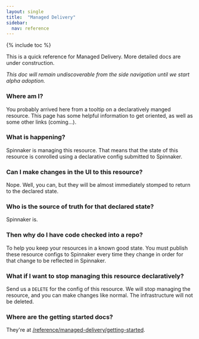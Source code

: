 ```yaml
---
layout: single
title:  "Managed Delivery"
sidebar:
  nav: reference
---
```


{% include toc %}

This is a quick reference for Managed Delivery. 
More detailed docs are under construction.

_This doc will remain undiscoverable from the side navigation until we start alpha adoption._


### Where am I?

You probably arrived here from a tooltip on a declaratively manged resource.
This page has some helpful information to get oriented, as well as some other links (coming...).


### What is happening?

Spinnaker is managing this resource. 
That means that the state of this resource is conrolled using a declarative config submitted to Spinnaker.


### Can I make changes in the UI to this resource?

Nope. 
Well, you can, but they will be almost immediately stomped to return to the declared state.


### Who is the source of truth for that declared state?

Spinnaker is. 


### Then why do I have code checked into a repo?

To help you keep your resources in a known good state.
You must publish these resource configs to Spinnaker every time they change in order for that change to be reflected in Spinnaker.

### What if I want to stop managing this resource declaratively?

Send us a `DELETE` for the config of this resource. 
We will stop managing the resource, and you can make changes like normal.
The infrastructure will not be deleted.

### Where are the getting started docs?

They're at [/reference/managed-delivery/getting-started](/reference/managed-delivery/getting-started).
